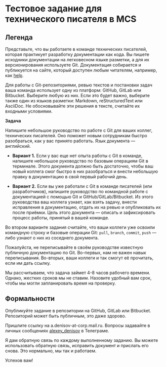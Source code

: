 # Тестовое задание для технического писателя в MCS

## Легенда

Представьте, что вы работаете в команде технических писателей, которая практикует разработку документации как кода. Вы пишете исходники документации на легковесном языке разметки, а для их версионирования используете Git. Документация собирается и публикуется на сайте, который доступен любым читателям, например, как [help](https://mcs.mail.ru/help).

Для работы с Git-репозиториями, ревью текстов и постановки задач ваша команда использует одну из платформ: GitHub, GitLab или Bitbucket. Выберите любую из них. Если это будет важно, выберите также один из языков разметки: Markdown, reStructuredText или AsciiDoc. Не обосновывайте эти решения в тексте, считайте их входными условиями.

**Задача**

Напишите небольшое руководство по работе с Git для ваших коллег, технических писателей. Оно поможет новым сотрудникам быстро разобраться, как у вас принято работать. Язык документа — английский.

* **Вариант 1.** Если у вас еще нет опыта работы с Git в команде, напишите небольшое руководство по базовым операциям Git в терминале. Этого документа должно быть достаточно, чтобы ваш новый коллега смог быстро в них разобраться и внести небольшую правку в документацию в свой первый рабочий день.

* **Вариант 2.** Если вы уже работали с Git в команде писателей (или разработчиков), напишите руководство по командной работе с документацией с помощью Git и GitHub/GitLab/Bitbucket. Из этого руководства ваш коллега узнает, как взять задачу, внести исправления в документацию, отдать их на ревью и опубликовать их после приёмки. Цель этого документа — описать и зафиксировать процесс работы, принятый в вашей команде.

Во втором варианте задания считайте, что ваши коллеги уже освоили командную строку и базовые операции Git: `pull`, `branch`, `commit`, `push` — либо узнают о них из соседнего документа.

Пожалуйста, не переписывайте в своём руководстве известную публичную документацию по Git. Во-первых, нам не важен навык переписывания. Во-вторых, ваши коллеги и так смогут её прочитать, если им дать ссылку.

Мы рассчитываем, что задача займет 4-8 часов рабочего времени. Однако, жестких сроков мы не ставим. Назовите удобный вам срок, чтобы мы могли запланировать время на проверку.

## Формальности

Опубликуйте задание в репозитории на GitHub, GitLab или Bitbucket. Репозиторий может быть публичным, это даже здорово.

Пришлите ссылку на a.denisov-at-corp.mail.ru. Вопросы задавайте в личных сообщениях [alexey_denisov](https://t.me/alexey_denisov) в Телеграме.

Я дам обратную связь по каждому выполненному заданию. Вы можете использовать обратную связь, исправить документ и прислать его снова. Это нормально, мы так и работаем.

Успехов вам!
